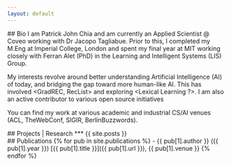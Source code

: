 ```yaml
---
layout: default
---
```


<div id="bio_tab" class="tabcontent"  markdown=1>
## Bio
I am Patrick John Chia and am currently an Applied Scientist @ Coveo working with Dr Jacopo Tagliabue.
Prior to this, I completed my M.Eng at Imperial College, London and spent my final year at MIT working closely 
with Ferran Alet (PhD) in the Learning and Intelligent Systems (LIS) Group.

My interests revolve around better understanding Artificial Intelligence (AI) of today, and
bridging the gap toward more human-like AI. This has involved <GradREC, RecList> and exploring
<Lexical Learning ?>. I am also an active contributor to various open source initiatives <RecList>

You can find my work at various academic and industrial CS/AI venues (ACL, TheWebConf, SIGIR, BerlinBuzzwords).
</div>


<div id="projects_tab" class="tabcontent" markdown=1>
## Projects | Research
***
{{  site.posts }}
</div>

<div id="publications_tab" class="tabcontent" markdown=1>
## Publications
{% for pub in site.publications %}
- {{ pub[1].author }} ({{ pub[1].year }}) [{{ pub[1].title }}]({{ pub[1].url }}), {{ pub[1].venue }}
{% endfor %}
</div>



